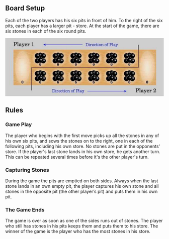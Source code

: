 ## Board Setup
Each of the two players has his six pits in front of him. To the right of the six pits,
each player has a larger pit - store. At the start of the game, there are six stones in each
of the six round pits.

![board](board.png)

## Rules
### Game Play
The player who begins with the first move picks up all the stones in any of his own
six pits, and sows the stones on to the right, one in each of the following pits,
including his own store. No stones are put in the opponents' store. If the player's
last stone lands in his own store, he gets another turn. This can be repeated
several times before it's the other player's turn.

### Capturing Stones
During the game the pits are emptied on both sides. Always when the last stone
lands in an own empty pit, the player captures his own stone and all stones in the
opposite pit (the other player’s pit) and puts them in his own pit.

### The Game Ends
The game is over as soon as one of the sides runs out of stones. The player who
still has stones in his pits keeps them and puts them to his store. The winner of
the game is the player who has the most stones in his store.